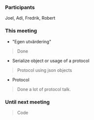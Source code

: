 ### Participants
Joel, Adi, Fredrik, Robert

### This meeting
* "Egen utvärdering"
> Done

* Serialize object or usage of a protocol
> Protocol using json objects

* Protocol
> Done a lot of protocol talk. 

### Until next meeting
> Code

